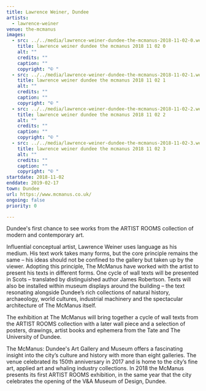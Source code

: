 ```yaml
---
title: Lawrence Weiner, Dundee
artists:
  - lawrence-weiner
venue: the-mcmanus
images:
  - src: ../../media/lawrence-weiner-dundee-the-mcmanus-2018-11-02-0.webp
    title: lawrence weiner dundee the mcmanus 2018 11 02 0
    alt: ""
    credits: ""
    caption: ""
    copyright: "© "
  - src: ../../media/lawrence-weiner-dundee-the-mcmanus-2018-11-02-1.webp
    title: lawrence weiner dundee the mcmanus 2018 11 02 1
    alt: ""
    credits: ""
    caption: ""
    copyright: "© "
  - src: ../../media/lawrence-weiner-dundee-the-mcmanus-2018-11-02-2.webp
    title: lawrence weiner dundee the mcmanus 2018 11 02 2
    alt: ""
    credits: ""
    caption: ""
    copyright: "© "
  - src: ../../media/lawrence-weiner-dundee-the-mcmanus-2018-11-02-3.webp
    title: lawrence weiner dundee the mcmanus 2018 11 02 3
    alt: ""
    credits: ""
    caption: ""
    copyright: "© "
startdate: 2018-11-02
enddate: 2019-02-17
town: Dundee
url: https://www.mcmanus.co.uk/
ongoing: false
priority: 0

---
```


Dundee's first chance to see works from the ARTIST ROOMS collection of modern and contemporary art.

Influential conceptual artist, Lawrence Weiner uses language as his medium. His text work takes many forms, but the core principle remains the same – his ideas should not be confined to the gallery but taken up by the viewer. Adopting this principle, The McManus have worked with the artist to present his texts in different forms. One cycle of wall texts will be presented in Scots – translated by distinguished author James Robertson. Texts will also be installed within museum displays around the building – the text resonating alongside Dundee’s rich collections of natural history, archaeology, world cultures, industrial machinery and the spectacular architecture of The McManus itself.

The exhibition at The McManus will bring together a cycle of wall texts from the ARTIST ROOMS collection with a later wall piece and a selection of posters, drawings, artist books and ephemera from the Tate and The University of Dundee.

The McManus: Dundee's Art Gallery and Museum offers a fascinating insight into the city’s culture and history with more than eight galleries. The venue celebrated its 150th anniversary in 2017 and is home to the city’s fine art, applied art and whaling industry collections. In 2018 the McManus presents its first ARTIST ROOMS exhibition, in the same year that the city celebrates the opening of the V&A Museum of Design, Dundee.